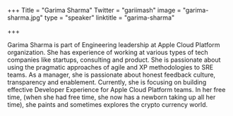 +++
Title = "Garima Sharma"
Twitter = "gariimash"
image = "garima-sharma.jpg"
type = "speaker"
linktitle = "garima-sharma"

+++


Garima Sharma is part of Engineering leadership at Apple Cloud Platform organization. She has experience of working at various types of tech companies like startups, consulting and product. She is passionate about using the pragmatic approaches of agile and XP methodologies to SRE teams. As a manager, she is passionate about honest feedback culture, transparency and enablement. Currently, she is focusing on building effective Developer Experience for Apple Cloud Platform teams.
In her free time, (when she had free time, she now has a newborn taking up all her time), she paints and sometimes explores the crypto currency world.
